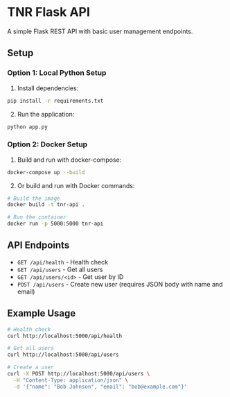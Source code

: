# TNR Flask API

A simple Flask REST API with basic user management endpoints.

## Setup

### Option 1: Local Python Setup

1. Install dependencies:
```bash
pip install -r requirements.txt
```

2. Run the application:
```bash
python app.py
```

### Option 2: Docker Setup

1. Build and run with docker-compose:
```bash
docker-compose up --build
```

2. Or build and run with Docker commands:
```bash
# Build the image
docker build -t tnr-api .

# Run the container
docker run -p 5000:5000 tnr-api
```

## API Endpoints

- `GET /api/health` - Health check
- `GET /api/users` - Get all users
- `GET /api/users/<id>` - Get user by ID
- `POST /api/users` - Create new user (requires JSON body with name and email)

## Example Usage

```bash
# Health check
curl http://localhost:5000/api/health

# Get all users
curl http://localhost:5000/api/users

# Create a user
curl -X POST http://localhost:5000/api/users \
  -H "Content-Type: application/json" \
  -d '{"name": "Bob Johnson", "email": "bob@example.com"}'
```
